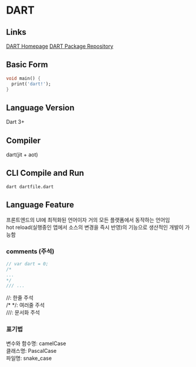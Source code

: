 # DART
## Links
[DART Homepage](https://dart.dev/)
[DART Package Repository](https://pub.dev/)

## Basic Form
```dart
void main() {
  print('dart!');
}
```

## Language Version
Dart 3+

## Compiler
dart(jit + aot)

## CLI Compile and Run
```
dart dartfile.dart
```

## Language Feature
프론트엔드의 UI에 최적화된 언어이자 거의 모든 플랫폼에서 동작하는 언어임   
hot reload(실행중인 앱에서 소스의 변경을 즉시 반영)의 기능으로 생산적인 개발이 가능함
### comments (주석)
```dart
// var dart = 0;
/*
...
*/
/// ...
```
//: 한줄 주석   
/* */: 여러줄 주석   
///: 문서화 주석
### 표기법
변수와 함수명: camelCase   
클래스명: PascalCase   
파일명: snake_case
